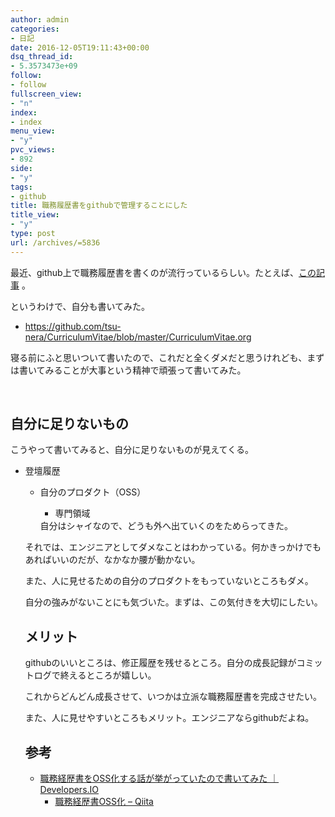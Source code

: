 ```yaml
---
author: admin
categories:
- 日記
date: 2016-12-05T19:11:43+00:00
dsq_thread_id:
- 5.3573473e+09
follow:
- follow
fullscreen_view:
- "n"
index:
- index
menu_view:
- "y"
pvc_views:
- 892
side:
- "y"
tags:
- github
title: 職務履歴書をgithubで管理することにした
title_view:
- "y"
type: post
url: /archives/=5836
---
```


最近、github上で職務履歴書を書くのが流行っているらしい。たとえば、[この記事][1] 。

というわけで、自分も書いてみた。

  * <https://github.com/tsu-nera/CurriculumVitae/blob/master/CurriculumVitae.org>

寝る前にふと思いついて書いたので、これだと全くダメだと思うけれども、まずは書いてみることが大事という精神で頑張って書いてみた。

&nbsp;

## 自分に足りないもの

こうやって書いてみると、自分に足りないものが見えてくる。

  * 登壇履歴 
      * 自分のプロダクト（OSS） 
          * 専門領域</ul> 
        自分はシャイなので、どうも外へ出ていくのをためらってきた。
        
        それでは、エンジニアとしてダメなことはわかっている。何かきっかけでもあればいいのだが、なかなか腰が動かない。
        
        また、人に見せるための自分のプロダクトをもっていないところもダメ。
        
        自分の強みがないことにも気づいた。まずは、この気付きを大切にしたい。
        
        ## メリット
        
        githubのいいところは、修正履歴を残せるところ。自分の成長記録がコミットログで終えるところが嬉しい。
        
        これからどんどん成長させて、いつかは立派な職務履歴書を完成させたい。
        
        また、人に見せやすいところもメリット。エンジニアならgithubだよね。
        
        ## 参考
        
          * [職務経歴書をOSS化する話が挙がっていたので書いてみた ｜ Developers.IO][2] 
              * [職務経歴書OSS化 &#8211; Qiita][1] </ul>

 [1]: https://qiita.com/okoysm/items/abcad0b4aefa585bc50b
 [2]: https://dev.classmethod.jp/archives/=231761